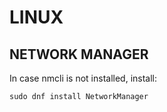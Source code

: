 # LINUX

## NETWORK MANAGER
In case nmcli is not installed, install:
```
sudo dnf install NetworkManager
```
